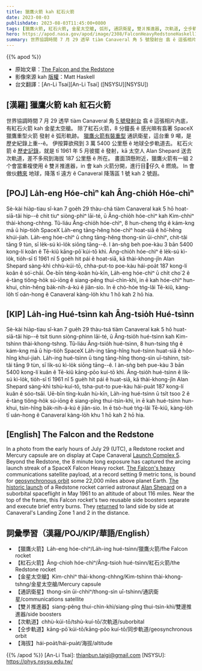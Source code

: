 ```yaml
---
title: 獵鷹火箭 kah 紅石火箭
date: 2023-08-03
publishdate: 2023-08-03T11:45:00+0800
tags: [獵鷹火箭, 紅石火箭, 金星太空艙, 弧形, 通訊衛星, 雙爿推進器, 次軌道, 仝步軌道, 海拔]
hero: https://apod.nasa.gov/apod/image/2308/FalconHeavyRedstoneHaskell1024.jpeg
summary: 世界協調時間 7 月 29 透早 tiàm Canaveral 角 5 號發射台 翕 ê 這張相片內底，有紅石火箭 kah 金星太空艙。
---
```


{{% apod %}}

- 原始文章：[The Falcon and the Redstone](https://apod.nasa.gov/apod/ap230803.html)
- 影像來源 kah [版權][copyright]：Matt Haskell
- 台文翻譯：[An-Li Tsai][An-Li Tsai] ([NSYSU][NSYSU])

## [漢羅] 獵鷹火箭 kah 紅石火箭
世界協調時間 7 月 29 透早 tiàm Canaveral 角 [5 號發射台][Launch Complex 5] 翕 ê 這張相片內底，有紅石火箭 kah 金星太空艙。
除了紅石火箭，8 分鐘長 ê 感光嘛有翕著 SpaceX 獵鷹重型火箭 發射 ê 弧形軌跡。
[獵鷹火箭有裝重型][The Falcon's heavy] 通訊衛星，這台重 9 噸，是歷史紀錄上重--ê。
伊按算欲飛到 3 萬 5400 公里懸 ê 地球仝步軌道去。
紅石火箭 ê [歷史記錄][The historic launch]，就是 tī 1961 年 5 月彼擺 ê 發射，kā 太空人 Alan Shepard 送去 次軌道，差不多飛到海拔 187 公里懸 ê 所在。
畫面頂懸附近，獵鷹火箭有一組 2 个會當重複使用 ê 雙爿推進器，in 會 kah 火箭分開，進行目𥍉仔久 ê 燃燒。
In 會做伙[轉來][returned] 地球，降落 tī 遠方 ê Canaveral 降落區 1 號 kah 2 號遐。

## [POJ] La̍h-eng Hóe-chìⁿ kah Âng-chio̍h Hóe-chìⁿ
Sè-kài hia̍p-tiau sî-kan 7 goe̍h 29 thàu-chá tiàm Canaveral kak 5 hō hoat-siā-tâi hip--ê chit tiuⁿ siòng-phìⁿ lāi-té, ū Âng-chio̍h hóe-chìⁿ kah Kim-chhiⁿ thài-khong-chhng.
Tû-liáu Âng-chio̍h hóe-chìⁿ, 8 hun-cheng tn̂g ê kám-kng mā ū hip-tio̍h SpaceX La̍h-eng tāng-hêng hóe-chìⁿ hoat-siā ê hô͘-hêng khúi-jiah.
La̍h-eng hóe-chìⁿ ū chng tāng-hêng thong-sìn ūi-chhiⁿ, chit-tâi tāng 9 tùn, sī le̍k-sú kì-lo̍k siōng tāng--ê.
I àn-sǹg beh poe-kàu 3 bān 5400 kong-lí koân ê Tē-kiû kāng-pō͘ kúi-tō khì.
Âng-chio̍h hóe-chìⁿ ê le̍k-sú kì-lo̍k, tio̍h-sī tī 1961 nî 5 goe̍h hit pái ê hoat-siā, kā thài-khong-jîn Alan Shepard sàng-khì chhù-kúi-tō, chha-put-to poe-kàu hái-poa̍t 187 kong-lí koân ê só͘-chāi.
Ōe-bīn téng-koân hù-kīn, La̍h-eng hóe-chìⁿ ū chi̍t cho͘ 2 ê ē-tàng tiông-ho̍k sú-iōng ê siang-pêng thui-chìn-khì, in ē kah hóe-chìⁿ hun-khui, chìn-hêng ba̍k-nih-á-kú ê jiân-sio.
In ē chò-hóe tńg-lâi Tē-kiû, kàng-lo̍h tī oán-hong ê Canaveral kàng-lo̍h khu 1 hō kah 2 hō hia.

## [KIP] La̍h-ing Hué-tsìnn kah Âng-tsio̍h Hué-tsìnn
Sè-kài hia̍p-tiau sî-kan 7 gue̍h 29 thàu-tsá tiàm Canaveral kak 5 hō huat-siā-tâi hip--ê tsit tiunn siòng-phìnn lāi-té, ū Âng-tsio̍h hué-tsìnn kah Kim-tshinn thài-khong-tshng.
Tû-liáu Âng-tsio̍h hué-tsìnn, 8 hun-tsing tn̂g ê kám-kng mā ū hip-tio̍h SpaceX La̍h-ing tāng-hîng hué-tsìnn huat-siā ê hôo-hîng khuí-jiah.
La̍h-ing hué-tsìnn ū tsng tāng-hîng thong-sìn uī-tshinn, tsit-tâi tāng 9 tùn, sī li̍k-sú kì-lo̍k siōng tāng--ê.
I àn-sǹg beh pue-kàu 3 bān 5400 kong-lí kuân ê Tē-kiû kāng-pōo kuí-tō khì.
Âng-tsio̍h hué-tsìnn ê li̍k-sú kì-lo̍k, tio̍h-sī tī 1961 nî 5 gue̍h hit pái ê huat-siā, kā thài-khong-jîn Alan Shepard sàng-khì tshù-kuí-tō, tsha-put-to pue-kàu hái-pua̍t 187 kong-lí kuân ê sóo-tsāi.
Uē-bīn tíng-kuân hù-kīn, La̍h-ing hué-tsìnn ū tsi̍t tsoo 2 ê ē-tàng tiông-ho̍k sú-iōng ê siang-pîng thui-tsìn-khì, in ē kah hué-tsìnn hun-khui, tsìn-hîng ba̍k-nih-á-kú ê jiân-sio.
In ē tsò-hué tńg-lâi Tē-kiû, kàng-lo̍h tī uán-hong ê Canaveral kàng-lo̍h khu 1 hō kah 2 hō hia.

## [English] The Falcon and the Redstone
In a photo from the early hours of July 29 (UTC), a Redstone rocket and Mercury capsule are on display at Cape Canaveral [Launch Complex 5][Launch Complex 5].
Beyond the Redstone, the 8 minute long exposure has captured the arcing launch streak of a SpaceX Falcon Heavy rocket.
[The Falcon's heavy][The Falcon's heavy] communications satellite payload, at a record setting 9 metric tons, is bound for [geosynchronous orbit][geosynchronous orbit] some 22,000 miles above planet Earth.
[The historic launch][The historic launch] of a Redstone rocket carried astronaut [Alan Shepard][Alan Shepard] on a suborbital spaceflight in May 1961 to an altitude of about 116 miles.
Near the top of the frame, this Falcon rocket's two reusable side boosters separate and execute brief entry burns.
They [returned][returned] to land side by side at Canaveral's Landing Zone 1 and 2 in the distance.

## 詞彙學習（漢羅/POJ/KIP/華語/English）
- 【獵鷹火箭】La̍h-eng hóe-chìⁿ/La̍h-ing hué-tsìnn/獵鷹火箭/fhe Falcon rocket
- 【紅石火箭】Âng-chioh hóe-chìⁿ/Âng-tsioh hué-tsìnn/紅石火箭/the Redstone rocket
- 【金星太空艙】Kim-chhiⁿ thài-khong-chhng/Kim-tshinn thài-khong-tshng/金星太空艙/Mercury capsule
- 【通訊衛星】thong-sìn ūi-chhiⁿ/thong-sìn uī-tshinn/通訊衛星/communications satellite
- 【雙爿推進器】siang-pêng thui-chìn-khì/siang-pîng thui-tsìn-khì/雙邊推進器/side boosters
- 【次軌道】chhù-kúi-tō/tshù-kuí-tō/次軌道/suborbital
- 【仝步軌道】kāng-pō͘ kúi-tō/kāng-pōo kuí-tō/同步軌道/geosynchronous orbit
- 【海拔】hái-poa̍t/hái-pua̍t/海拔/altitude

{{% /apod %}}
[An-Li Tsai]: thianbun.taigi@gmail.com
[NSYSU]: https://phys.nsysu.edu.tw/

[copyright]: https://apod.nasa.gov/apod/fap/lib/about_apod.html#srapply
[License]: https://creativecommons.org/licenses/by/2.0/

[Launch Complex 5]:https://en.wikipedia.org/wiki/Cape_Canaveral_Launch_Complex_5
[The Falcon's heavy]:https://spaceflightnow.com/2023/07/29/falcon-heavy-launches-heaviest-commercial-communications-satellite-yet/
[geosynchronous orbit]:https://solarsystem.nasa.gov/basics/chapter5-1/
[The historic launch]:https://apod.nasa.gov/apod/ap210507.html
[Alan Shepard]:https://www.nasa.gov/image-feature/60-years-ago-alan-shepard-becomes-the-first-american-in-space
[returned]:https://apod.nasa.gov/apod/ap180113.html
